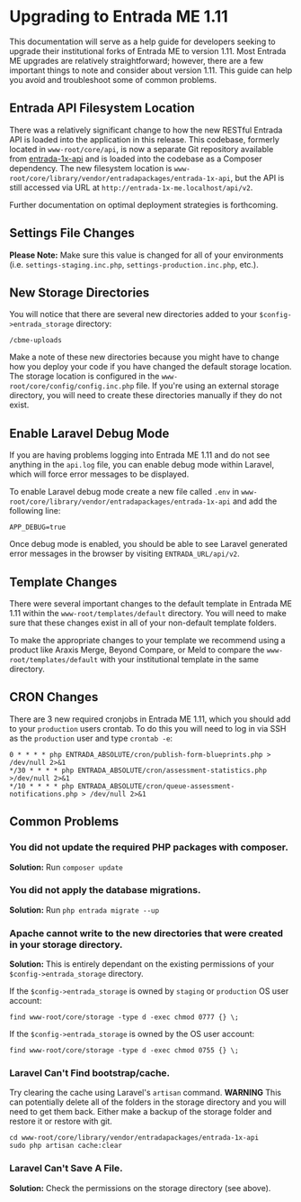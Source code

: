# Upgrading to Entrada ME 1.11

This documentation will serve as a help guide for developers seeking to upgrade their institutional forks of Entrada ME to version 1.11. Most Entrada ME upgrades are relatively straightforward; however, there are a few important things to note and consider about version 1.11. This guide can help you avoid and troubleshoot some of common problems.

## Entrada API Filesystem Location

There was a relatively significant change to how the new RESTful Entrada API is loaded into the application in this release. This codebase, formerly located in `www-root/core/api`, is now a separate Git repository available from [entrada-1x-api](https://github.com/EntradaProject/entrada-1x-api) and is loaded into the codebase as a Composer dependency. The new filesystem location is `www-root/core/library/vendor/entradapackages/entrada-1x-api`, but the API is still accessed via URL at `http://entrada-1x-me.localhost/api/v2`.

Further documentation on optimal deployment strategies is forthcoming. 

## Settings File Changes


**Please Note:** Make sure this value is changed for all of your environments (i.e. `settings-staging.inc.php`, `settings-production.inc.php`, etc.).


## New Storage Directories

You will notice that there are several new directories added to your `$config->entrada_storage` directory:

```
/cbme-uploads
```

Make a note of these new directories because you might have to change how you deploy your code if you have changed the default storage location. The storage location is configured in the `www-root/core/config/config.inc.php` file. If you're using an external storage directory, you will need to create these directories manually if they do not exist.

## Enable Laravel Debug Mode

If you are having problems logging into Entrada ME 1.11 and do not see anything in the `api.log` file, you can enable debug mode within Laravel, which will force error messages to be displayed.

To enable Laravel debug mode create a new file called `.env` in `www-root/core/library/vendor/entradapackages/entrada-1x-api` and add the following line: 

```
APP_DEBUG=true
```

Once debug mode is enabled, you should be able to see Laravel generated error messages in the browser by visiting `ENTRADA_URL/api/v2`.

## Template Changes

There were several important changes to the default template in Entrada ME 1.11 within the `www-root/templates/default` directory. You will need to make sure that these changes exist in all of your non-default template folders. 

To make the appropriate changes to your template we recommend using a product like Araxis Merge, Beyond Compare, or Meld to compare the `www-root/templates/default` with your institutional template in the same directory.

## CRON Changes

There are 3 new required cronjobs in Entrada ME 1.11, which you should add to your `production` users crontab. To do this you will need to log in via SSH as the `production` user and type `crontab -e`:

```
0 * * * * php ENTRADA_ABSOLUTE/cron/publish-form-blueprints.php > /dev/null 2>&1
*/30 * * * * php ENTRADA_ABSOLUTE/cron/assessment-statistics.php >/dev/null 2>&1
*/10 * * * * php ENTRADA_ABSOLUTE/cron/queue-assessment-notifications.php > /dev/null 2>&1
```

## Common Problems

### You did not update the required PHP packages with composer.

**Solution:** Run `composer update`


### You did not apply the database migrations.

**Solution:** Run `php entrada migrate --up`

### Apache cannot write to the new directories that were created in your storage directory.

**Solution:** This is entirely dependant on the existing permissions of your `$config->entrada_storage` directory.

If the `$config->entrada_storage` is owned by `staging` or `production` OS user account:

``` 
find www-root/core/storage -type d -exec chmod 0777 {} \;
```

If the `$config->entrada_storage` is owned by the OS user account:

```
find www-root/core/storage -type d -exec chmod 0755 {} \;
```

### Laravel Can't Find bootstrap/cache.

Try clearing the cache using Laravel's `artisan` command. **WARNING** This can potentially delete all of the folders in the storage directory and you will need to get them back. Either make a backup of the storage folder and restore it or restore with git.

```
cd www-root/core/library/vendor/entradapackages/entrada-1x-api
sudo php artisan cache:clear
```

### Laravel Can't Save A File.

**Solution:** Check the permissions on the storage directory (see above).

